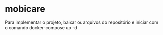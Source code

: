 # mobicare
Para implementar o projeto, baixar os arquivos do repositório e iniciar com o comando docker-compose up -d
